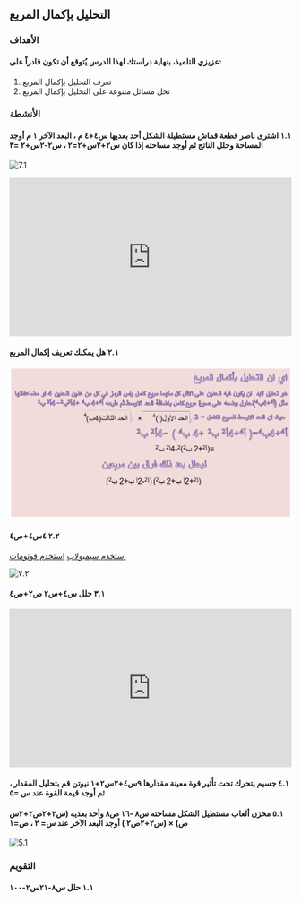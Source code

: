 ## التحليل بإكمال المربع

### الأهداف

#### عزيزي التلميذ، بنهاية دراستك لهذا الدرس يُتوقع أن تكون قادراً على:

1. تعرف التحليل بإكمال المربع
2. تحل مسائل متنوعة على التحليل بإكمال المربع

### الأنشطة

#### ١.١ اشترى ناصر قطعة قماش مستطيلة الشكل أحد بعديها س٤+٤ م ، البعد الآخر ١ م أوجد المساحة وحلل الناتج ثم أوجد مساحته إذا كان س٢+٢س+٢=٢ ، س٢-٢س+٢ =٣

![7.1](https://birchwood.com/wp-content/uploads/2023/09/BirchwoodFurniture-aug2023-missingheroes-fabrics-1.jpg)

<div style="position: relative; padding-bottom: 56.25%; height: 0; overflow: hidden; z-index: 0; margin-bottom: 10px;">
  <iframe style="position: absolute; top: 0; left: 0; width: 100%; height: 100%;" src="https://www.youtube.com/embed/mrF75y1ubII" frameborder="0" allow="accelerometer; autoplay; clipboard-write; encrypted-media; gyroscope; picture-in-picture" allowfullscreen></iframe>
</div>

#### ٢.١ هل يمكنك تعريف إكمال المربع

![٧.١](../Images/lec7-1.png)

#### ٢.٢ ٤س٤+ص٤

<a href="https://ar.symbolab.com/" target="_blank">استخدم سيمبولاب</a>
<a href="https://photomath.com/install/" target="_blank">استخدم فوتوماث</a>

![٧.٢](https://assets.sahl.io/lessons/4F3BRsIdQbbIIbyM70GxbyQGnKSYTqaDTdx2QxsK.jpg)

#### ٣.١ حلل س٤+س٢ ص٢+ص٤

<div style="position: relative; padding-bottom: 56.25%; height: 0; overflow: hidden;">
  <iframe style="position: absolute; top: 0; left: 0; width: 100%; height: 100%;" src="https://www.youtube.com/embed/-6tH5QI5HyA" frameborder="0" allow="accelerometer; autoplay; clipboard-write; encrypted-media; gyroscope; picture-in-picture" allowfullscreen></iframe>
</div>

#### ٤.١ جسيم يتحرك تحت تأثير قوة معينة مقدارها ٩س٤+٢س٢+١ نيوتن قم بتحليل المقدار ، ثم أوجد قيمة القوة عند س =٥

#### ٥.١ مخزن ألعاب مستطيل الشكل مساحته س٨ -١٦ ص٨ وأحد بعديه (س٢+٢ص٢+٢س ص) × (س٢+٢ص٢ ) أوجد البعد الآخر عند س= ٢ ، ص=١

![5.1](https://image.made-in-china.com/2f0j00AUlbLgqKlmzj/Wooden-Storage-Stool-Rectangular-Toy-Can-Sit-and-Store.webp)

### التقويم

#### ١.١ حلل س٨-٢١س٢-١٠٠
